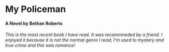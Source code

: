 # My Policeman
#### A Novel by Bethan Roberts


###### This is the most recent book I have read. It was recommneded by a friend. I enjoyed it because it is not the normal genre I read; I'm used to mystery and true crime and this was romance!

